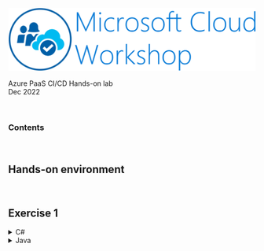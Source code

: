 ![Microsoft Cloud Workshop](images/ms-cloud-workshop.png)

Azure PaaS CI/CD Hands-on lab  
Dec 2022

<br />

### Contents

<br />

## Hands-on environment

<br />

## Exercise 1

<details>
<summary>C#</summary>
```
ここに C# のコードを記述
```
</details>

<details>
<summary>Java</summary>
```
ここに Java のコードを記述
```
</details>
